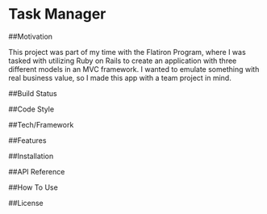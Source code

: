 # Task Manager

##Motivation

This project was part of my time with the Flatiron Program, where I was tasked with utilizing Ruby on Rails to create an application with three different models in an MVC framework. I wanted to emulate something with real business value, so I made this app with a team project in mind.

##Build Status

##Code Style

##Tech/Framework

##Features

##Installation

##API Reference

##How To Use

##License